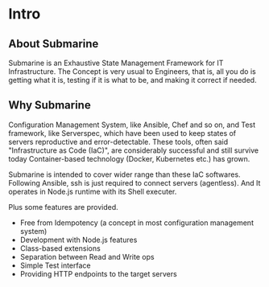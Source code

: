 # Intro

## About Submarine

Submarine is an Exhaustive State Management Framework for IT Infrastructure. The Concept is very usual to Engineers, that is, all you do is getting what it is, testing if it is what to be, and making it correct if needed.

## Why Submarine

Configuration Management System, like Ansible, Chef and so on, and Test framework, like Serverspec, which have been used to keep states of servers reproductive and error-detectable. These tools, often said "Infrastructure as Code (IaC)", are considerably successful and still survive today Container-based technology (Docker, Kubernetes etc.) has grown.

Submarine is intended to cover wider range than these IaC softwares. Following Ansible, ssh is just required to connect servers (agentless). And It operates in Node.js runtime with its Shell executer.

Plus some features are provided.

* Free from Idempotency (a concept in most configuration management system)
* Development with Node.js features
* Class-based extensions
* Separation between Read and Write ops
* Simple Test interface
* Providing HTTP endpoints to the target servers
